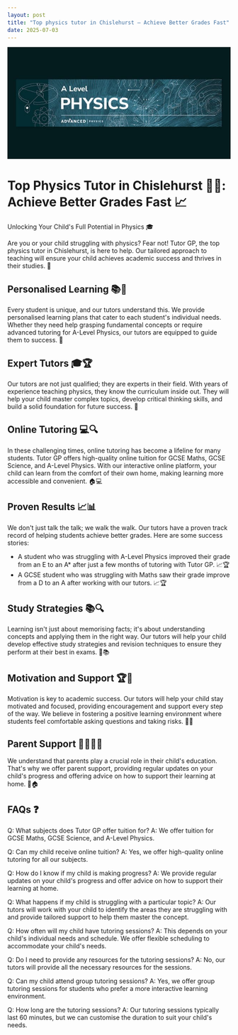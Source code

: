 ```yaml
---
layout: post
title: "Top physics tutor in Chislehurst – Achieve Better Grades Fast"
date: 2025-07-03
---
```


![Top physics tutor in Chislehurst – Achieve Better Grades Fast](/assets/images/Master-A-Level-Physics-with-Personalised-Tuition-in-Sidcup.jpg)

# Top Physics Tutor in Chislehurst 🏫🚀: Achieve Better Grades Fast 📈

Unlocking Your Child's Full Potential in Physics 🎓

Are you or your child struggling with physics? Fear not! Tutor GP, the top physics tutor in Chislehurst, is here to help. Our tailored approach to teaching will ensure your child achieves academic success and thrives in their studies. 🎉

## Personalised Learning 📚🎯

Every student is unique, and our tutors understand this. We provide personalised learning plans that cater to each student's individual needs. Whether they need help grasping fundamental concepts or require advanced tutoring for A-Level Physics, our tutors are equipped to guide them to success. 🤝

## Expert Tutors 🎓🏆

Our tutors are not just qualified; they are experts in their field. With years of experience teaching physics, they know the curriculum inside out. They will help your child master complex topics, develop critical thinking skills, and build a solid foundation for future success. 🌟

## Online Tutoring 💻🔍

In these challenging times, online tutoring has become a lifeline for many students. Tutor GP offers high-quality online tuition for GCSE Maths, GCSE Science, and A-Level Physics. With our interactive online platform, your child can learn from the comfort of their own home, making learning more accessible and convenient. 🏠💻

## Proven Results 📈📊

We don't just talk the talk; we walk the walk. Our tutors have a proven track record of helping students achieve better grades. Here are some success stories:

- A student who was struggling with A-Level Physics improved their grade from an E to an A* after just a few months of tutoring with Tutor GP. 📈🏆
- A GCSE student who was struggling with Maths saw their grade improve from a D to an A after working with our tutors. 📈🏆

## Study Strategies 📚🔍

Learning isn't just about memorising facts; it's about understanding concepts and applying them in the right way. Our tutors will help your child develop effective study strategies and revision techniques to ensure they perform at their best in exams. 📝📚

## Motivation and Support 🏆💪

Motivation is key to academic success. Our tutors will help your child stay motivated and focused, providing encouragement and support every step of the way. We believe in fostering a positive learning environment where students feel comfortable asking questions and taking risks. 🤝💪

## Parent Support 🧑‍🤝‍🧑💬

We understand that parents play a crucial role in their child's education. That's why we offer parent support, providing regular updates on your child's progress and offering advice on how to support their learning at home. 🤝🏠

## FAQs ❓

Q: What subjects does Tutor GP offer tuition for?
A: We offer tuition for GCSE Maths, GCSE Science, and A-Level Physics.

Q: Can my child receive online tuition?
A: Yes, we offer high-quality online tutoring for all our subjects.

Q: How do I know if my child is making progress?
A: We provide regular updates on your child's progress and offer advice on how to support their learning at home.

Q: What happens if my child is struggling with a particular topic?
A: Our tutors will work with your child to identify the areas they are struggling with and provide tailored support to help them master the concept.

Q: How often will my child have tutoring sessions?
A: This depends on your child's individual needs and schedule. We offer flexible scheduling to accommodate your child's needs.

Q: Do I need to provide any resources for the tutoring sessions?
A: No, our tutors will provide all the necessary resources for the sessions.

Q: Can my child attend group tutoring sessions?
A: Yes, we offer group tutoring sessions for students who prefer a more interactive learning environment.

Q: How long are the tutoring sessions?
A: Our tutoring sessions typically last 60 minutes, but we can customise the duration to suit your child's needs.
